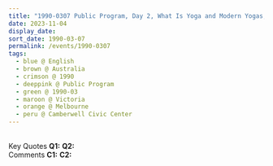 ```yaml
---
title: "1990-0307 Public Program, Day 2, What Is Yoga and Modern Yogas, Kuṇḍalinī, and Swādhiṣhṭhāna Chakra, Camberwell Civic Center, 340 Camberwell Road, Camberwell, Melbourne, Victoria, Australia"
date: 2023-11-04
display_date: 
sort_date: 1990-03-07
permalink: /events/1990-0307
tags:
  - blue @ English
  - brown @ Australia
  - crimson @ 1990
  - deeppink @ Public Program
  - green @ 1990-03
  - maroon @ Victoria
  - orange @ Melbourne
  - peru @ Camberwell Civic Center
---
```


<br>

<wave-list>
  <list-title color="DarkSeaGreen" width="55">Key Quotes</list-title>
  <list-item color="BlanchedAlmond" width="280"><b>Q1:</b> <i></i></list-item>
  <list-item color="Lavender" width="280"><b>Q2:</b> <i></i></list-item>
</wave-list>

<br>

<wave-list>
  <list-title color="DarkSeaGreen" width="55">Comments</list-title>
  <list-item color="BlanchedAlmond" width="280"><b>C1:</b> <i></i></list-item>
  <list-item color="Lavender" width="280"><b>C2:</b> <i></i></list-item>
</wave-list>